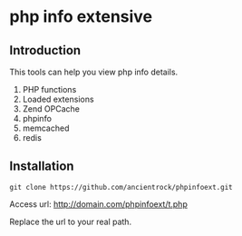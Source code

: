php info extensive
==================

Introduction
-------------

This tools can help you view php info details.

1. PHP functions
2. Loaded extensions
3. Zend OPCache
4. phpinfo
5. memcached
6. redis

Installation
------------
````
git clone https://github.com/ancientrock/phpinfoext.git
````

Access url: http://domain.com/phpinfoext/t.php

Replace the url to your real path.

